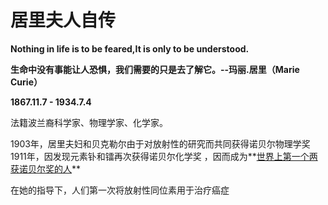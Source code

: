 # 居里夫人自传

**Nothing in life is to be feared,It is only to be understood.**

**生命中没有事能让人恐惧，我们需要的只是去了解它。--玛丽.居里（Marie Curie）**

**1867.11.7 - 1934.7.4**

法籍波兰裔科学家、物理学家、化学家。

1903年，居里夫妇和贝克勒尔由于对放射性的研究而共同获得诺贝尔物理学奖 
1911年，因发现元素钋和镭再次获得诺贝尔化学奖 ，因而成为**<u>世界上第一个两获诺贝尔奖的人</u>**

在她的指导下，人们第一次将放射性同位素用于治疗癌症